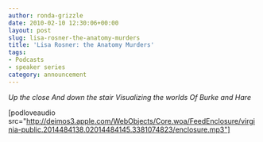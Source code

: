 ```yaml
---
author: ronda-grizzle
date: 2010-02-10 12:30:06+00:00
layout: post
slug: lisa-rosner-the-anatomy-murders
title: 'Lisa Rosner: the Anatomy Murders'
tags:
- Podcasts
- speaker series
category: announcement
---
```


_Up the close
And down the stair
Visualizing the worlds
Of Burke and Hare_

[podloveaudio src="http://deimos3.apple.com/WebObjects/Core.woa/FeedEnclosure/virginia-public.2014484138.02014484145.3381074823/enclosure.mp3"]
